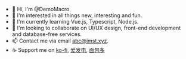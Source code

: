 - 👋 Hi, I'm @DemoMacro
- 👀 I'm interested in all things new, interesting and fun.
- 🌱 I'm currently learning Vue.js, Typescript, Node.js.
- 💞️ I'm looking to collaborate on UI/UX design, front-end development and database-free services.
- 📫 Contact me via email [abc@imst.xyz](mailto:abc@imst.xyz).
- ☕ Support me on [ko-fi](https://ko-fi.com/demomacro), [爱发电](https://afdian.net/@DemoMacro), [面包多](https://mbd.pub/o/demomacro)
